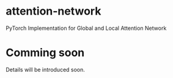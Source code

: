 # attention-network
PyTorch Implementation for Global and Local Attention Network

# Comming soon
Details will be introduced soon.
